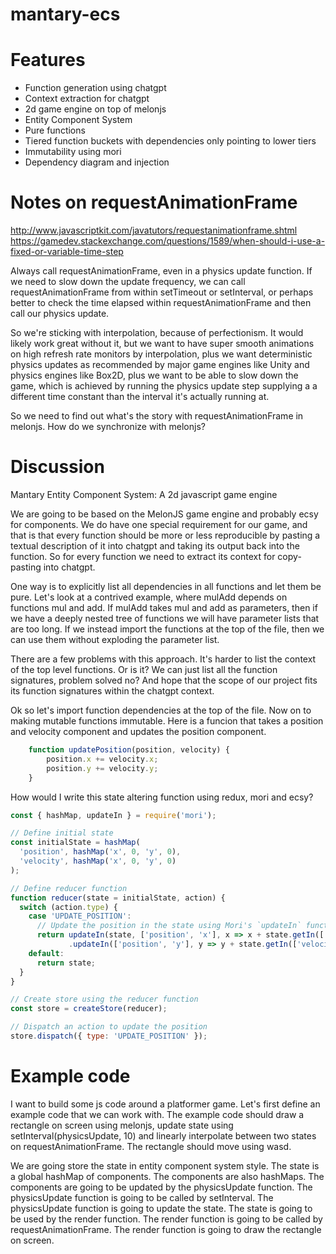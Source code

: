 # mantary-ecs

# Features
 - Function generation using chatgpt
 - Context extraction for chatgpt
 - 2d game engine on top of melonjs
 - Entity Component System
 - Pure functions
 - Tiered function buckets with dependencies only pointing to lower tiers
 - Immutability using mori
 - Dependency diagram and injection

# Notes on requestAnimationFrame

http://www.javascriptkit.com/javatutors/requestanimationframe.shtml
https://gamedev.stackexchange.com/questions/1589/when-should-i-use-a-fixed-or-variable-time-step

Always call requestAnimationFrame, even in a physics update function.
If we need to slow down the update frequency,
we can call requestAnimationFrame from within setTimeout or setInterval,
or perhaps better to check the time elapsed within requestAnimationFrame
and then call our physics update.

So we're sticking with interpolation, because of perfectionism.
It would likely work great without it, but we want to have super smooth animations on
high refresh rate monitors by interpolation, plus we want deterministic physics updates as
recommended by major game engines like Unity and physics engines like Box2D,
plus we want to be able to slow down the game, which is achieved by running the physics update
step supplying a a different time constant than the interval it's actually running at.

So we need to find out what's the story with requestAnimationFrame in melonjs.
How do we synchronize with melonjs?

# Discussion

Mantary Entity Component System: A 2d javascript game engine

We are going to be based on the MelonJS game engine and probably ecsy for components.
We do have one special requirement for our game, and that is that every function
should be more or less reproducible by pasting a textual description of it into
chatgpt and taking its output back into the function. So for every function
we need to extract its context for copy-pasting into chatgpt.

One way is to explicitly list all dependencies in all functions and let them be pure.
Let's look at a contrived example, where mulAdd depends on functions mul and add.
If mulAdd takes mul and add as parameters, then if we have a deeply nested tree
of functions we will have parameter lists that are too long.  If we instead
import the functions at the top of the file, then we can use them without
exploding the parameter list.

There are a few problems with this approach. It's harder to list the context
of the top level functions. Or is it? We can just list all the function signatures,
problem solved no? And hope that the scope of our project fits its function
signatures within the chatgpt context.

Ok so let's import function dependencies at the top of the file.
Now on to making mutable functions immutable.
Here is a funcion that takes a position and velocity component
and updates the position component.

```js
    function updatePosition(position, velocity) {
        position.x += velocity.x;
        position.y += velocity.y;
    }
```
How would I write this state altering function using redux, mori and ecsy?

```js
const { hashMap, updateIn } = require('mori');

// Define initial state
const initialState = hashMap(
  'position', hashMap('x', 0, 'y', 0),
  'velocity', hashMap('x', 0, 'y', 0)
);

// Define reducer function
function reducer(state = initialState, action) {
  switch (action.type) {
    case 'UPDATE_POSITION':
      // Update the position in the state using Mori's `updateIn` function
      return updateIn(state, ['position', 'x'], x => x + state.getIn(['velocity', 'x']))
             .updateIn(['position', 'y'], y => y + state.getIn(['velocity', 'y']));
    default:
      return state;
  }
}

// Create store using the reducer function
const store = createStore(reducer);

// Dispatch an action to update the position
store.dispatch({ type: 'UPDATE_POSITION' });
```


# Example code

I want to build some js code around a platformer game.
Let's first define an example code that we can work with.
The example code should draw a rectangle on screen using melonjs,
update state using setInterval(physicsUpdate, 10)
and linearly interpolate between two states on requestAnimationFrame.
The rectangle should move using wasd.

We are going store the state in entity component system style.
The state is a global hashMap of components.
The components are also hashMaps.
The components are going to be updated by the physicsUpdate function.
The physicsUpdate function is going to be called by setInterval.
The physicsUpdate function is going to update the state.
The state is going to be used by the render function.
The render function is going to be called by requestAnimationFrame.
The render function is going to draw the rectangle on screen.
